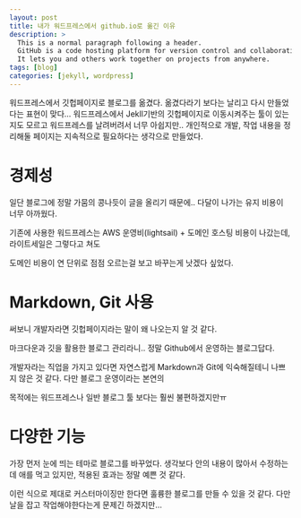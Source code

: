 ```yaml
---
layout: post
title: 내가 워드프레스에서 github.io로 옮긴 이유
description: >
  This is a normal paragraph following a header.
  GitHub is a code hosting platform for version control and collaboration.
  It lets you and others work together on projects from anywhere.
tags: [blog]
categories: [jekyll, wordpress]
---
```


워드프레스에서 깃헙페이지로 블로그를 옮겼다.
옮겼다라기 보다는 날리고 다시 만들었다는 표현이 맞다... 워드프레스에서 Jekll기반의 깃헙페이지로 이동시켜주는 툴이 있는지도 모르고
워드프레스를 날려버려서 너무 아쉽지만.. 개인적으로 개발, 작업 내용을 정리해둘 페이지는 지속적으로 필요하다는 생각으로 만들었다.

# 경제성
일단 블로그에 정말 가뭄의 콩나듯이 글을 올리기 때문에.. 다달이 나가는 유지 비용이 너무 아까웠다.

기존에 사용한 워드프레스는 AWS 운영비(lightsail) + 도메인 호스팅 비용이 나갔는데, 라이트세일은 그렇다고 쳐도 

도메인 비용이 연 단위로 점점 오르는걸 보고 바꾸는게 낫겠다 싶었다.


# Markdown, Git 사용
써보니 개발자라면 깃헙페이지라는 말이 왜 나오는지 알 것 같다.

마크다운과 깃을 활용한 블로그 관리라니.. 정말 Github에서 운영하는 블로그답다.

개발자라는 직업을 가지고 있다면 자연스럽게 Markdown과 Git에 익숙해질테니 나쁘지 않은 것 같다. 다만 블로그 운영이라는 본연의 

목적에는 워드프레스나 일반 블로그 툴 보다는 훨씬 불편하겠지만ㅠ

# 다양한 기능
가장 먼저 눈에 띄는 테마로 블로그를 바꾸었다. 생각보다 안의 내용이 많아서 수정하는데 애를 먹고 있지만, 적용된 효과는 정말 예쁜 것 같다.

이런 식으로 제대로 커스터마이징만 한다면 훌륭한 블로그를 만들 수 있을 것 같다. 다만 날을 잡고 작업해야한다는게 문제긴 하겠지만...